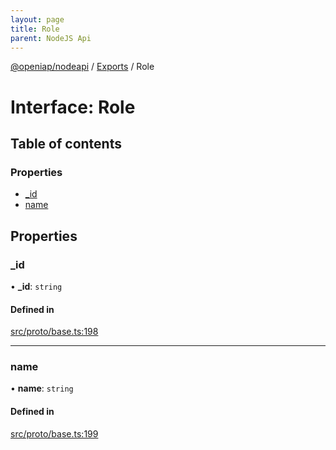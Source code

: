 ```yaml
---
layout: page
title: Role
parent: NodeJS Api
---
```

[@openiap/nodeapi](../README) / [Exports](../modules) / Role

# Interface: Role

## Table of contents

### Properties

- [\_id](Role#_id)
- [name](Role#name)

## Properties

### \_id

• **\_id**: `string`

#### Defined in

[src/proto/base.ts:198](https://github.com/openiap/nodeapi/blob/a6b5438/src/proto/base.ts#L198)

___

### name

• **name**: `string`

#### Defined in

[src/proto/base.ts:199](https://github.com/openiap/nodeapi/blob/a6b5438/src/proto/base.ts#L199)
